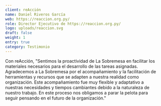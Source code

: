```yaml
---
client: reAcción
name: Daniel Riveros García
web: https://reaccion.org.py/
role: Director Ejecutivo de https://reaccion.org.py/
logo: uploads/reaccion.svg
draft: false
weight: 1
entry: true
category: Testimonio
---
```


Con reAcción, "Sentimos la proactividad de La Sobremesa en facilitar los materiales necesarios para el desarrollo de las tareas asignadas. Agradecemos a La Sobremesa por el acompañamiento y la facilitación de herramientas y recursos que se adapten a nuestra realidad como organización. Este acompañamiento fue muy flexible y adaptativo a nuestras necesidades y tiempos cambiantes debido a la naturaleza de nuestro trabajo. En este proceso nos obligamos a parar la pelota para seguir pensando en el futuro de la organización."